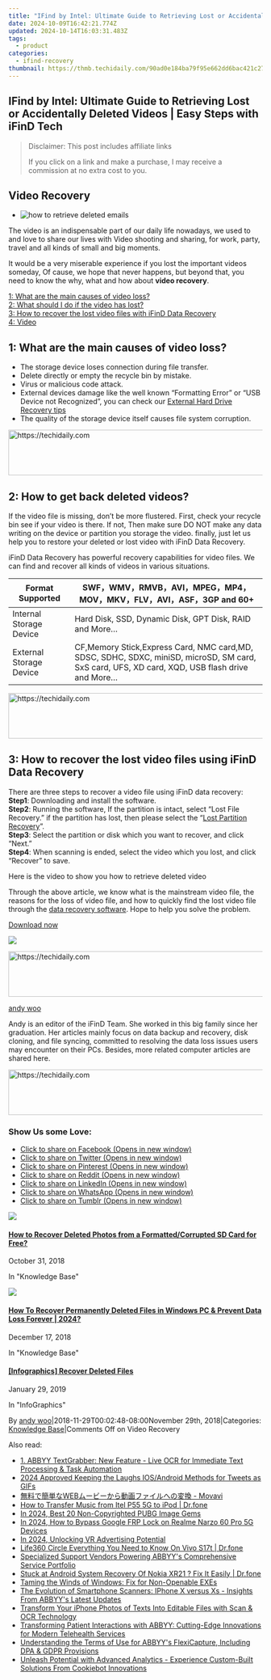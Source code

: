 ```yaml
---
title: "IFind by Intel: Ultimate Guide to Retrieving Lost or Accidentally Deleted Videos | Easy Steps with iFinD Tech"
date: 2024-10-09T16:42:21.774Z
updated: 2024-10-14T16:03:31.483Z
tags:
  - product
categories:
  - ifind-recovery
thumbnail: https://thmb.techidaily.com/90ad0e184ba79f95e662dd6bac421c2714531f47a3dc9eccb9055a4b28f7166a.jpg
---
```


## IFind by Intel: Ultimate Guide to Retrieving Lost or Accidentally Deleted Videos | Easy Steps with iFinD Tech

>  Disclaimer: This post includes affiliate links
>
>  If you click on a link and make a purchase, I may receive a commission at no extra cost to you.
>

## Video Recovery

* ![how to retrieve deleted emails](https://i0.wp.com/www.ifind-recovery.com/wp-content/uploads/2018/11/video-recovery.jpg?fit=640%2C434&ssl=1)

The video is an indispensable part of our daily life nowadays, we used to and love to share our lives with Video shooting and sharing, for work, party, travel and all kinds of small and big moments.

It would be a very miserable experience if you lost the important videos someday, Of cause, we hope that never happens, but beyond that, you need to know the why, what and how about **video recovery**.

[1: What are the main causes of video loss?](https://tools.techidaily.com/ifind-recovery/products/)  
[2: What should I do if the video has lost?](https://tools.techidaily.com/ifind-recovery/products/)  
[3: How to recover the lost video files with iFinD Data Recovery](https://tools.techidaily.com/ifind-recovery/products/)  
[4: Video](https://tools.techidaily.com/ifind-recovery/products/)

## 1: What are the main causes of video loss?

* The storage device loses connection during file transfer.
* Delete directly or empty the recycle bin by mistake.
* Virus or malicious code attack.
* External devices damage like the well known “Formatting Error” or “USB Device not Recognized”, you can check our [External Hard Drive Recovery tips](https://tools.techidaily.com/ifind-recovery/products/)
* The quality of the storage device itself causes file system corruption.

<!-- affiliate ads begin -->
<a href="https://appsumo.8odi.net/c/5597632/2123731/7443" target="_top" id="2123731">
  <img src="//a.impactradius-go.com/display-ad/7443-2123731" border="0" alt="https://techidaily.com" width="728" height="90"/>
</a>
<img height="0" width="0" src="https://appsumo.8odi.net/i/5597632/2123731/7443" style="position:absolute;visibility:hidden;" border="0" />
<!-- affiliate ads end -->

## 2: How to get back deleted videos?

If the video file is missing, don’t be more flustered. First, check your recycle bin see if your video is there. If not, Then make sure DO NOT make any data writing on the device or partition you storage the video. finally, just let us help you to restore your deleted or lost video with iFinD Data Recovery.

iFinD Data Recovery has powerful recovery capabilities for video files. We can find and recover all kinds of videos in various situations.

| Format Supported        | SWF，WMV，RMVB，AVI，MPEG，MP4，MOV，MKV，FLV，AVI，ASF，3GP and **60+**                                                                                 |
| ----------------------- | --------------------------------------------------------------------------------------------------------------------------------------------- |
| Internal Storage Device | Hard Disk, SSD, Dynamic Disk, GPT Disk, RAID and More…                                                                                        |
| External Storage Device | CF,Memory Stick,Express Card, NMC card,MD, SDSC, SDHC, SDXC, miniSD, microSD, SM card, SxS card, UFS, XD card, XQD, USB flash drive and More… |

<!-- affiliate ads begin -->
<a href="https://appsumo.8odi.net/c/5597632/2151872/7443" target="_top" id="2151872">
  <img src="//a.impactradius-go.com/display-ad/7443-2151872" border="0" alt="https://techidaily.com" width="728" height="90"/>
</a>
<img height="0" width="0" src="https://appsumo.8odi.net/i/5597632/2151872/7443" style="position:absolute;visibility:hidden;" border="0" />
<!-- affiliate ads end -->

## 3: How to recover the lost video files using iFinD Data Recovery

There are three steps to recover a video file using iFinD data recovery:  
**Step1**: Downloading and install the software.  
**Step2**: Running the software, If the partition is intact, select “Lost File Recovery.” if the partition has lost, then please select the “[Lost Partition Recovery](https://tools.techidaily.com/ifind-recovery/products/)”.  
**Step3**: Select the partition or disk which you want to recover, and click “Next.”  
**Step4**: When scanning is ended, select the video which you lost, and click “Recover” to save.

Here is the video to show you how to retrieve deleted video

Through the above article, we know what is the mainstream video file, the reasons for the loss of video file, and how to quickly find the lost video file through the [data recovery software](https://tools.techidaily.com/ifind-recovery/products/). Hope to help you solve the problem.

[Download now](https://tools.techidaily.com/ifind-recovery/products/)

![](https://i0.wp.com/www.ifind-recovery.com/wp-content/uploads/2024/03/R-C.png?resize=100%2C100&ssl=1)

<!-- affiliate ads begin -->
<a href="https://unicoeye.pxf.io/c/5597632/2148773/18498" target="_top" id="2148773">
  <img src="//a.impactradius-go.com/display-ad/18498-2148773" border="0" alt="https://techidaily.com" width="728" height="90"/>
</a>
<img height="0" width="0" src="https://unicoeye.pxf.io/i/5597632/2148773/18498" style="position:absolute;visibility:hidden;" border="0" />
<!-- affiliate ads end -->

[andy woo](https://tools.techidaily.com/ifind-recovery/products/)

Andy is an editor of the iFinD Team. She worked in this big family since her graduation. Her articles mainly focus on data backup and recovery, disk cloning, and file syncing, committed to resolving the data loss issues users may encounter on their PCs. Besides, more related computer articles are shared here.

<!-- affiliate ads begin -->
<a href="https://appsumo.8odi.net/c/5597632/2052063/7443" target="_top" id="2052063">
  <img src="//a.impactradius-go.com/display-ad/7443-2052063" border="0" alt="https://techidaily.com" width="728" height="90"/>
</a>
<img height="0" width="0" src="https://appsumo.8odi.net/i/5597632/2052063/7443" style="position:absolute;visibility:hidden;" border="0" />
<!-- affiliate ads end -->

### Show Us some Love:

* [Click to share on Facebook (Opens in new window)](https://www.ifind-recovery.com/how-to/video-recovery/?share=facebook&nb=1 "Click to share on Facebook")
* [Click to share on Twitter (Opens in new window)](https://www.ifind-recovery.com/how-to/video-recovery/?share=twitter&nb=1 "Click to share on Twitter")
* [Click to share on Pinterest (Opens in new window)](https://www.ifind-recovery.com/how-to/video-recovery/?share=pinterest&nb=1 "Click to share on Pinterest")
* [Click to share on Reddit (Opens in new window)](https://www.ifind-recovery.com/how-to/video-recovery/?share=reddit&nb=1 "Click to share on Reddit")
* [Click to share on LinkedIn (Opens in new window)](https://www.ifind-recovery.com/how-to/video-recovery/?share=linkedin&nb=1 "Click to share on LinkedIn")
* [Click to share on WhatsApp (Opens in new window)](https://www.ifind-recovery.com/how-to/video-recovery/?share=jetpack-whatsapp&nb=1 "Click to share on WhatsApp")
* [Click to share on Tumblr (Opens in new window)](https://www.ifind-recovery.com/how-to/video-recovery/?share=tumblr&nb=1 "Click to share on Tumblr")

[![](https://i0.wp.com/www.ifind-recovery.com/wp-content/uploads/2018/10/How-To-Recover-Deleted-Photos-Pictures-From-SD-Card-1.jpg?fit=640%2C426&ssl=1&resize=350%2C200)](https://tools.techidaily.com/ifind-recovery/products/)

#### [How to Recover Deleted Photos from a Formatted/Corrupted SD Card for Free?](https://tools.techidaily.com/ifind-recovery/products/)

October 31, 2018

In "Knowledge Base"

[![](https://i0.wp.com/www.ifind-recovery.com/wp-content/uploads/2018/12/Windows_10.png?fit=1025%2C576&ssl=1&resize=350%2C200)](https://tools.techidaily.com/ifind-recovery/products/)

#### [How To Recover Permanently Deleted Files in Windows PC & Prevent Data Loss Forever | 2024?](https://tools.techidaily.com/ifind-recovery/products/)

December 17, 2018

In "Knowledge Base"

[](https://tools.techidaily.com/ifind-recovery/products/)

#### [\[Infographics\] Recover Deleted Files](https://tools.techidaily.com/ifind-recovery/products/)

January 29, 2019

In "InfoGraphics"

By [andy woo](https://tools.techidaily.com/ifind-recovery/products/)|2018-11-29T00:02:48-08:00November 29th, 2018|Categories: [Knowledge Base](https://tools.techidaily.com/ifind-recovery/products/)|Comments Off on Video Recovery

<ins class="adsbygoogle"
     style="display:block"
     data-ad-format="autorelaxed"
     data-ad-client="ca-pub-7571918770474297"
     data-ad-slot="1223367746"></ins>

<ins class="adsbygoogle"
     style="display:block"
     data-ad-client="ca-pub-7571918770474297"
     data-ad-slot="8358498916"
     data-ad-format="auto"
     data-full-width-responsive="true"></ins>

<span class="atpl-alsoreadstyle">Also read:</span>
<div><ul>
<li><a href="https://discover-advanced.techidaily.com/1-abbyy-textgrabber-new-feature-live-ocr-for-immediate-text-processing-and-task-automation/"><u>1. ABBYY TextGrabber: New Feature - Live OCR for Immediate Text Processing & Task Automation</u></a></li>
<li><a href="https://twitter-videos.techidaily.com/2024-approved-keeping-the-laughs-iosandroid-methods-for-tweets-as-gifs/"><u>2024 Approved Keeping the Laughs IOS/Android Methods for Tweets as GIFs</u></a></li>
<li><a href="https://win-superb.techidaily.com/web-movavi/"><u>無料で簡単なWEBムービーから動画ファイルへの変換 - Movavi</u></a></li>
<li><a href="https://android-transfer.techidaily.com/how-to-transfer-music-from-itel-p55-5g-to-ipod-drfone-by-drfone-transfer-from-android-transfer-from-android/"><u>How to Transfer Music from Itel P55 5G to iPod | Dr.fone</u></a></li>
<li><a href="https://fox-helps.techidaily.com/in-2024-best-20-non-copyrighted-pubg-image-gems/"><u>In 2024, Best 20 Non-Copyrighted PUBG Image Gems</u></a></li>
<li><a href="https://android-frp.techidaily.com/in-2024-how-to-bypass-google-frp-lock-on-realme-narzo-60-pro-5g-devices-by-drfone-android/"><u>In 2024, How to Bypass Google FRP Lock on Realme Narzo 60 Pro 5G Devices</u></a></li>
<li><a href="https://some-guidance.techidaily.com/in-2024-unlocking-vr-advertising-potential/"><u>In 2024, Unlocking VR Advertising Potential</u></a></li>
<li><a href="https://fake-location.techidaily.com/life360-circle-everything-you-need-to-know-on-vivo-s17t-drfone-by-drfone-virtual-android/"><u>Life360 Circle Everything You Need to Know On Vivo S17t | Dr.fone</u></a></li>
<li><a href="https://discover-advanced.techidaily.com/specialized-support-vendors-powering-abbyys-comprehensive-service-portfolio/"><u>Specialized Support Vendors Powering ABBYY's Comprehensive Service Portfolio</u></a></li>
<li><a href="https://howto.techidaily.com/stuck-at-android-system-recovery-of-nokia-xr21-fix-it-easily-drfone-by-drfone-fix-android-problems-fix-android-problems/"><u>Stuck at Android System Recovery Of Nokia XR21 ? Fix It Easily | Dr.fone</u></a></li>
<li><a href="https://windows11.techidaily.com/taming-the-winds-of-windows-fix-for-non-openable-exes/"><u>Taming the Winds of Windows: Fix for Non-Openable EXEs</u></a></li>
<li><a href="https://discover-advanced.techidaily.com/the-evolution-of-smartphone-scanners-iphone-x-versus-xs-insights-from-abbyys-latest-updates/"><u>The Evolution of Smartphone Scanners: IPhone X versus Xs - Insights From ABBYY's Latest Updates</u></a></li>
<li><a href="https://discover-advanced.techidaily.com/transform-your-iphone-photos-of-texts-into-editable-files-with-scan-and-ocr-technology/"><u>Transform Your iPhone Photos of Texts Into Editable Files with Scan & OCR Technology</u></a></li>
<li><a href="https://discover-advanced.techidaily.com/transforming-patient-interactions-with-abbyy-cutting-edge-innovations-for-modern-telehealth-services/"><u>Transforming Patient Interactions with ABBYY: Cutting-Edge Innovations for Modern Telehealth Services</u></a></li>
<li><a href="https://discover-advanced.techidaily.com/understanding-the-terms-of-use-for-abbyys-flexicapture-including-dpa-and-gdpr-provisions/"><u>Understanding the Terms of Use for ABBYY's FlexiCapture, Including DPA & GDPR Provisions</u></a></li>
<li><a href="https://discover-advanced.techidaily.com/unleash-potential-with-advanced-analytics-experience-custom-built-solutions-from-cookiebot-innovations/"><u>Unleash Potential with Advanced Analytics - Experience Custom-Built Solutions From Cookiebot Innovations</u></a></li>
</ul></div>

